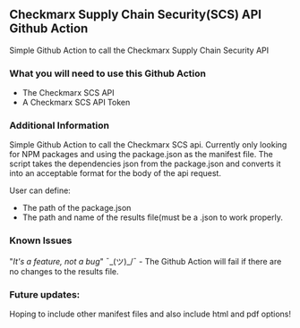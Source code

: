 ## Checkmarx Supply Chain Security(SCS) API Github Action


Simple Github Action to call the Checkmarx Supply Chain Security API

### What you will need to use this Github Action
- The Checkmarx SCS API
- A Checkmarx SCS API Token

### Additional Information
Simple Github Action to call the Checkmarx SCS api.  Currently only looking for NPM packages and using the package.json as the manifest file. The script takes the dependencies json from the package.json and converts it into an acceptable format for the body of the api request.

User can define:
- The path of the package.json
- The path and name of the results file(must be a .json to work properly.

### Known Issues
"*It's a feature, not a bug*" ¯\_(ツ)_/¯ - The Github Action will fail if there are no changes to the results file.

### Future updates: 
Hoping to include other manifest files and also include html and pdf options!